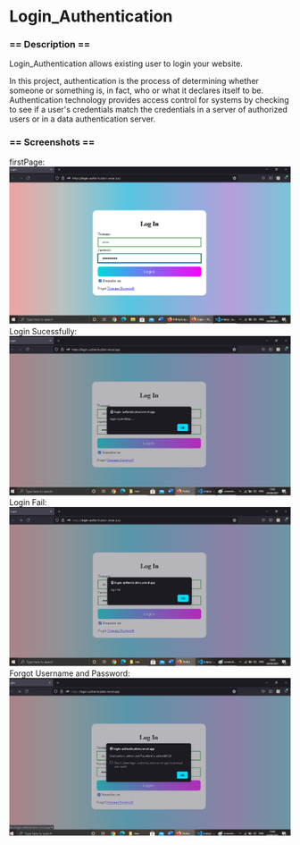 # Login_Authentication

<h3>== Description ==</h3>

 Login_Authentication allows existing user to login your website.

In this project, authentication is the process of determining whether someone or something is, in fact, who or what it declares itself to be. Authentication technology provides access control for systems by checking to see if a user's credentials match the credentials in a server of authorized users or in a data authentication server.


<h3>== Screenshots ==</h3>
firstPage:
  <img src="img/screenshot.png"><br>
Login Sucessfully:
  <img src="img/screenshot2.png"><br>
Login Fail:
  <img src="img/screenshot3.png"><br>
 Forgot Username and Password:
  <img src="img/screenshot4.png">
